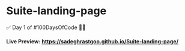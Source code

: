 # Suite-landing-page
✅ Day 1 of #100DaysOfCode 🧑‍💻 


#### Live Preview: https://sadeghrastgoo.github.io/Suite-landing-page/
